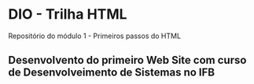 # DIO - Trilha HTML
Repositório do módulo 1 - Primeiros passos do HTML

## Desenvolvento do primeiro Web Site com curso de Desenvolveimento de Sistemas no IFB
